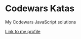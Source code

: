 # Codewars Katas
My Codewars JavaScript solutions

<a href="https://www.codewars.com/users/zhaivoronok" target="_blank">Link to my profile</a>

